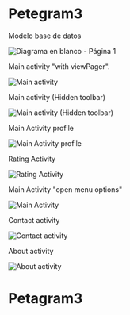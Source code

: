 # Petegram3
Modelo base de datos

![Diagrama en blanco - Página 1](https://github.com/FelipeMz-dev/Petagram3/assets/75095139/bc223097-849b-4d0c-9869-f8027683f5bd)

Main activity "with viewPager".

![Main activity](https://github.com/FelipeMz-dev/Petegram2/assets/75095139/75e5abe2-7a92-48a1-91c6-2c9f701b13ae)

Main activity (Hidden toolbar)

![Main activity (Hidden toolbar)](https://github.com/FelipeMz-dev/Petegram2/assets/75095139/e61dba0e-f405-4fd7-9b5b-7969b1738e6e)

Main Activity profile

![Main Activity profile](https://github.com/FelipeMz-dev/Petegram2/assets/75095139/be8847d3-381e-4c84-bca2-49ce553febda)

Rating Activity

![Rating Activity](https://github.com/FelipeMz-dev/Petegram2/assets/75095139/ab6f0cf3-08a6-4733-add1-e53ca65493a8)

Main Activity "open menu options"

![Main Activity](https://github.com/FelipeMz-dev/Petegram2/assets/75095139/4db4e3bd-5667-465c-8a2d-dc0c9346c638)

Contact activity

![Contact activity](https://github.com/FelipeMz-dev/Petegram2/assets/75095139/d12a75a4-6c73-40c5-ac0f-3b0be3ac2690)

About activity

![About activity](https://github.com/FelipeMz-dev/Petegram2/assets/75095139/d93ca7d8-d410-48fb-adfd-9295540432e3)


# Petagram3
